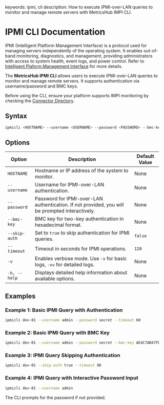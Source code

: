 keywords: ipmi, cli
description: How to execute IPMI-over-LAN queries to monitor and manage remote servers with MetricsHub IMPI CLI.

# IPMI CLI Documentation

IPMI (Intelligent Platform Management Interface) is a protocol used for managing servers independently of the operating system. It enables out-of-band monitoring, diagnostics, and management, providing administrators with access to system health, event logs, and power control. Refer to [Intelligent Plaform Management Interface](https://en.wikipedia.org/wiki/Intelligent_Platform_Management_Interface) for more details.

The **MetricsHub IPMI CLI** allows users to execute IPMI-over-LAN queries to monitor and manage remote servers. It supports authentication via username/password and BMC keys.

Before using the CLI, ensure your platform supports IMPI monitoring by checking the [Connector Directory](https://metricshub.com/docs/latest/metricshub-connectors-directory.html).

## Syntax

```bash
ipmicli <HOSTNAME> --username <USERNAME> --password <PASSWORD> --bmc-key <KEY> --timeout <TIMEOUT> --skip-auth <BOOLEAN>
```

## Options

| Option        | Description                                                                                     | Default Value |
| ------------- | ----------------------------------------------------------------------------------------------- | ------------- |
| `HOSTNAME`    | Hostname or IP address of the system to monitor.                                                | None          |
| `--username`  | Username for IPMI-over-LAN authentication.                                                      | None          |
| `--password`  | Password for IPMI-over-LAN authentication. If not provided, you will be prompted interactively. | None          |
| `--bmc-key`   | BMC key for two-key authentication in hexadecimal format.                                       | None          |
| `--skip-auth` | Set to `true` to skip authentication for IPMI queries.                                          | `false`       |
| `--timeout`   | Timeout in seconds for IPMI operations.                                                         | `120`         |
| `-v`          | Enables verbose mode. Use `-v` for basic logs, `-vv` for detailed logs.                         | None          |
| `-h, --help`  | Displays detailed help information about available options.                                     | None          |

## Examples

### Example 1: Basic IPMI Query with Authentication

```bash
ipmicli dev-01 --username admin --password secret --timeout 60
```

### Example 2: Basic IPMI Query with BMC Key

```bash
ipmicli dev-01 --username admin --password secret --bmc-key AE4C7AB47FD --timeout 120
```

### Example 3: IPMI Query Skipping Authentication

```bash
ipmicli dev-01 --skip-auth true --timeout 90
```

### Example 4: IPMI Query with Interactive Password Input

```bash
ipmicli dev-01 --username admin
```

The CLI prompts for the password if not provided.
